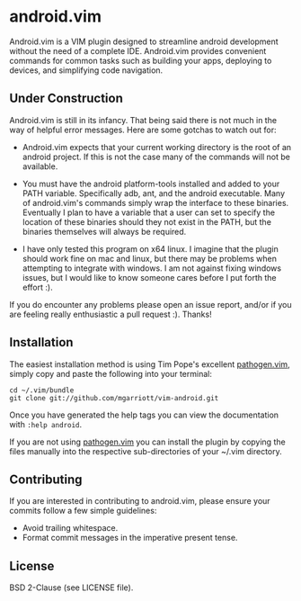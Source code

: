 android.vim
==============

Android.vim is a VIM plugin designed to streamline android development without
the need of a complete IDE. Android.vim provides convenient commands for
common tasks such as building your apps, deploying to devices, and simplifying
code navigation.

Under Construction
------------------

Android.vim is still in its infancy. That being said there is not much in the
way of helpful error messages. Here are some gotchas to watch out for:

- Android.vim expects that your current working directory is the root of an
  android project. If this is not the case many of the commands will not be
  available.

- You must have the android platform-tools installed and added to your PATH
  variable. Specifically adb, ant, and the android executable. Many of
  android.vim's commands simply wrap the interface to these binaries.
  Eventually I plan to have a variable that a user can set to specify the
  location of these binaries should they not exist in the PATH, but the
  binaries themselves will always be required.

- I have only tested this program on x64 linux. I imagine that the plugin
  should work fine on mac and linux, but there may be problems when attempting
  to integrate with windows. I am not against fixing windows issues, but I
  would like to know someone cares before I put forth the effort :).

If you do encounter any problems please open an issue report, and/or if you are
feeling really enthusiastic a pull request :). Thanks!

Installation
------------

The easiest installation method is using Tim Pope's excellent
[pathogen.vim](https://github.com/tpope/vim-pathogen), simply copy
and paste the following into your terminal:

    cd ~/.vim/bundle
    git clone git://github.com/mgarriott/vim-android.git

Once you have generated the help tags you can view the documentation with
`:help android`.

If you are not using [pathogen.vim](https://github.com/tpope/vim-pathogen)
you can install the plugin by copying the files manually into the respective
sub-directories of your ~/.vim directory.

Contributing
------------

If you are interested in contributing to android.vim, please ensure your
commits follow a few simple guidelines:

- Avoid trailing whitespace.
- Format commit messages in the imperative present tense.

License
-------

BSD 2-Clause (see LICENSE file).
